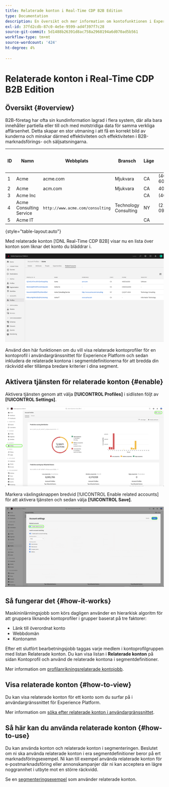 ```yaml
---
title: Relaterade konton i Real-Time CDP B2B Edition
type: Documentation
description: En översikt och mer information om kontofunktionen i Experience Platform Real-Time CDP B2B.
exl-id: 37fd2cdb-87c0-4e5e-9599-ad4f397f7c28
source-git-commit: 5d1488b26391d8ac758a2968194a6d070ad5b561
workflow-type: tm+mt
source-wordcount: '424'
ht-degree: 4%

---
```


# Relaterade konton i Real-Time CDP B2B Edition

## Översikt {#overview}

B2B-företag har ofta sin kundinformation lagrad i flera system, där alla bara innehåller partiella eller till och med motstridiga data för samma verkliga affärsenhet. Detta skapar en stor utmaning i att få en korrekt bild av kunderna och minskar därmed effektiviteten och effektiviteten i B2B-marknadsförings- och säljsatsningarna.

| ID | Namn | Webbplats | Bransch | Läge | Telefon | Har öppen affärsmöjlighet med belopp > `$1 million` |
|---|---|---|---|---|---|---|
| 1 | Acme | acme.com | Mjukvara | CA | (408)536-6000 |  |
| 2 | Acme | acm.com | Mjukvara | CA | 4085366000 | x |
| 3 | Acme Inc |  |  | CA | (408)5366000 |  |
| 4 | Acme Consulting Service | `http://www.acme.com/consulting` | Technology Consulting | NY | (212)471-0904 | x |
| 5 | Acme IT |  |  | CA |  |  |

{style="table-layout:auto"}

Med relaterade konton [!DNL Real-Time CDP B2B] visar nu en lista över konton som liknar det konto du bläddrar i.

![Skärm som visar relaterade konton i användargränssnittet för Experience Platform.](/help/rtcdp/b2b-ai-ml-services/assets/related-accounts-in-ui.png)

Använd den här funktionen om du vill visa relaterade kontoprofiler för en kontoprofil i användargränssnittet för Experience Platform och sedan inkludera de relaterade kontona i segmentdefinitionerna för att bredda din räckvidd eller tillämpa bredare kriterier i dina segment.

## Aktivera tjänsten för relaterade konton {#enable}

Aktivera tjänsten genom att välja **[!UICONTROL Profiles]** i sidlisten följt av **[!UICONTROL Settings]**.

![Markeringsprofiler och inställningar för användargränssnittet i Experience Platform.](../assets/../b2b-ai-ml-services/assets/related-account-settings.png)

Markera växlingsknappen bredvid [!UICONTROL Enable related accounts] för att aktivera tjänsten och sedan välja **[!UICONTROL Save]**.

![Skärmmarkeringen för kontoinställningar visar hur du växlar och sparar.](../assets/../b2b-ai-ml-services/assets/related-account-toggle.png)

## Så fungerar det {#how-it-works}

Maskininlärningsjobb som körs dagligen använder en hierarkisk algoritm för att gruppera liknande kontoprofiler i grupper baserat på tre faktorer:

* Länk till överordnat konto
* Webbdomän
* Kontonamn

Efter ett slutfört bearbetningsjobb taggas varje medlem i kontoprofilgruppen med listan Relaterade konton. Du kan visa listan i **Relaterade konton** på sidan Kontoprofil och använd de relaterade kontona i segmentdefinitioner.

Mer information om [profilanrikningsrelaterade kontojobb](/help/dataflows/ui/b2b/monitor-profile-enrichment.md).

## Visa relaterade konton {#how-to-view}

Du kan visa relaterade konton för ett konto som du surfar på i användargränssnittet för Experience Platform.

Mer information om [söka efter relaterade konton i användargränssnittet](/help/rtcdp/accounts/account-profile-ui-guide.md#related-accounts-tab).

## Så här kan du använda relaterade konton {#how-to-use}

Du kan använda konton och relaterade konton i segmenteringen. Beslutet om ni ska använda relaterade konton i era segmentdefinitioner beror på ert marknadsföringsexempel. Ni kan till exempel använda relaterade konton för e-postmarknadsföring eller annonskampanjer där ni kan acceptera en lägre noggrannhet i utbyte mot en större räckvidd.

Se en [segmenteringsexempel](/help/rtcdp/segmentation/b2b.md#related-accounts) som använder relaterade konton.
